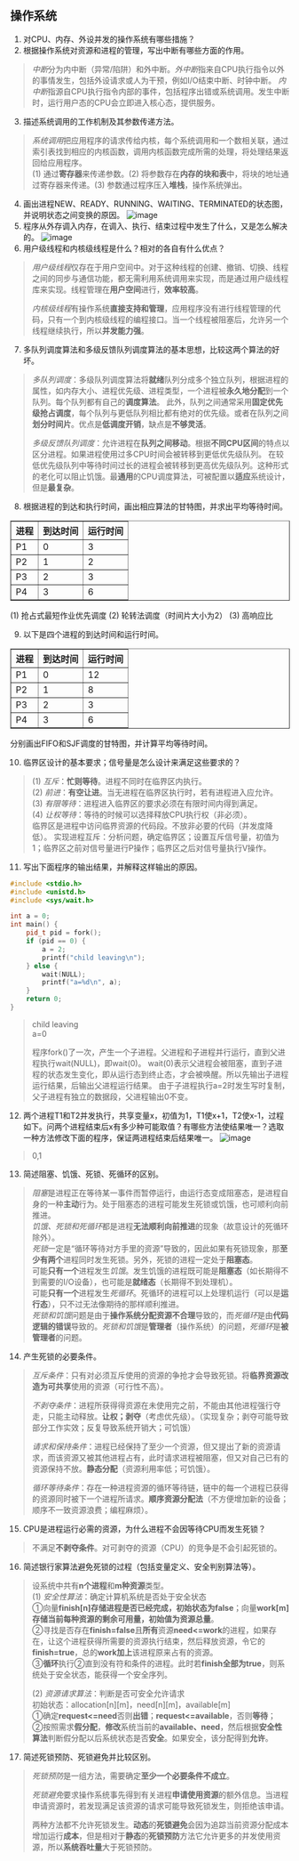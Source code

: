 ## 操作系统

1. 对CPU、内存、外设并发的操作系统有哪些措施？
2. 根据操作系统对资源和进程的管理，写出中断有哪些方面的作用。
> *中断*分为内中断（异常/陷阱）和外中断。*外中断*指来自CPU执行指令以外的事情发生，包括外设请求或人为干预，例如I/O结束中断、时钟中断。
> *内中断*指源自CPU执行指令内部的事件，包括程序出错或系统调用。发生中断时，运行用户态的CPU会立即进入核心态，提供服务。
3. 描述系统调用的工作机制及其参数传递方法。
> *系统调用*把应用程序的请求传给内核，每个系统调用和一个数相关联，通过索引表找到相应的内核函数，调用内核函数完成所需的处理，将处理结果返回给应用程序。  
> (1) 通过**寄存器**来传递参数。(2) 将参数存在**内存的块和表**中，将块的地址通过寄存器来传递。(3) 参数通过程序压入**堆栈**，操作系统弹出。
4. 画出进程NEW、READY、RUNNING、WAITING、TERMINATED的状态图，并说明状态之间变换的原因。
![image](https://user-images.githubusercontent.com/56920038/147334427-4e9e34f4-8632-47e2-b8e6-3b22f153fca9.png)
5. 程序从外存调入内存，在调入、执行、结束过程中发生了什么，又是怎么解决的。
![image](https://user-images.githubusercontent.com/56920038/147334491-5df77ff4-e9a7-45ab-8099-989f7bb27c80.png)
6. 用户级线程和内核级线程是什么？相对的各自有什么优点？
> *用户级线程*仅存在于用户空间中。对于这种线程的创建、撤销、切换、线程之间的同步与通信功能，都无需利用系统调用来实现，而是通过用户级线程库来实现。线程管理在**用户空间**进行，**效率较高**。
> 
> *内核级线程*有操作系统**直接支持和管理**，应用程序没有进行线程管理的代码，只有一个到内核级线程的编程接口。当一个线程被阻塞后，允许另一个线程继续执行，所以**并发能力强**。
7. 多队列调度算法和多级反馈队列调度算法的基本思想，比较这两个算法的好坏。
> *多队列调度*：多级队列调度算法将**就绪**队列分成多个独立队列，根据进程的属性，如内存大小、进程优先级、进程类型，一个进程被**永久地分配**到一个队列。每个队列都有自己的**调度算法**。
> 此外，队列之间通常采用**固定优先级抢占调度**，每个队列与更低队列相比都有绝对的优先级。或者在队列之间**划分时间片**。优点是**低调度开销**，缺点是**不够灵活**。
> 
> *多级反馈队列调度*：允许进程在**队列之间移动**。根据**不同CPU区间**的特点以区分进程。如果进程使用过多CPU时间会被转移到更低优先级队列。
> 在较低优先级队列中等待时间过长的进程会被转移到更高优先级队列。这种形式的老化可以阻止饥饿。最**通用**的CPU调度算法，可被配置以**适应**系统设计，但是**最复杂**。
8. 根据进程的到达和执行时间，画出相应算法的甘特图，并求出平均等待时间。
<div>
<table border="1" class="dataframe">
  <thead>
    <tr>
      <th>进程</th>
      <th>到达时间</th>
      <th>运行时间</th>
    </tr>
  </thead>
  <tbody>
    <tr>
      <td>P1</th>
      <td>0</td>
      <td>3</td>
    </tr>
    <tr>
      <td>P2</th>
      <td>1</td>
      <td>2</td>
    </tr>
    <tr>
      <td>P3</th>
      <td>2</td>
      <td>3</td>
    </tr>
    <tr>
      <td>P4</th>
      <td>3</td>
      <td>6</td>
    </tr>
  </tbody>
</table>
</div>
(1) 抢占式最短作业优先调度  
(2) 轮转法调度（时间片大小为2）  
(3) 高响应比

9. 以下是四个进程的到达时间和运行时间。
<div>
<table border="1" class="dataframe">
  <thead>
    <tr>
      <th>进程</th>
      <th>到达时间</th>
      <th>运行时间</th>
    </tr>
  </thead>
  <tbody>
    <tr>
      <td>P1</th>
      <td>0</td>
      <td>12</td>
    </tr>
    <tr>
      <td>P2</th>
      <td>1</td>
      <td>8</td>
    </tr>
    <tr>
      <td>P3</th>
      <td>2</td>
      <td>3</td>
    </tr>
    <tr>
      <td>P4</th>
      <td>3</td>
      <td>6</td>
    </tr>
  </tbody>
</table>
</div>
分别画出FIFO和SJF调度的甘特图，并计算平均等待时间。

10. 临界区设计的基本要求；信号量是怎么设计来满足这些要求的？
> (1) *互斥*：**忙则等待**。进程不同时在临界区内执行。  
> (2) *前进*：**有空让进**。当无进程在临界区执行时，若有进程进入应允许。  
> (3) *有限等待*：进程进入临界区的要求必须在有限时间内得到满足。  
> (4) *让权等待*：等待的时候可以选择释放CPU执行权（非必须）。  
> 临界区是进程中访问临界资源的代码段。不放非必要的代码（并发度降低）。
> 实现进程互斥：分析问题，确定临界区；设置互斥信号量，初值为1；临界区之前对信号量进行P操作；临界区之后对信号量执行V操作。
11. 写出下面程序的输出结果，并解释这样输出的原因。
```cpp
#include <stdio.h>
#include <unistd.h>
#include <sys/wait.h>

int a = 0;
int main() {
	pid_t pid = fork();
	if (pid == 0) {
		a = 2;
		printf("child leaving\n");
	} else {
		wait(NULL);
		printf("a=%d\n", a);
	}
	return 0;
}
```
> child leaving  
> a=0
> 
> 程序fork()了一次，产生一个子进程。父进程和子进程并行运行，直到父进程执行wait(NULL)，即wait(0)。
> wait(0)表示父进程会被阻塞，直到子进程的状态发生变化，即从运行态到终止态，才会被唤醒。所以先输出子进程运行结果，后输出父进程运行结果。
> 由于子进程执行a=2时发生写时复制，父子进程有独立的数据段，父进程输出0不变。
12. 两个进程T1和T2并发执行，共享变量x，初值为1，T1使x+1，T2使x-1，过程如下。问两个进程结束后x有多少种可能取值？有哪些方法使结果唯一？选取一种方法修改下面的程序，保证两进程结束后结果唯一。
![image](https://user-images.githubusercontent.com/56920038/147338013-06858276-07c0-4106-a747-c2e82acf7890.png)
> 0,1
13. 简述阻塞、饥饿、死锁、死循环的区别。
> *阻塞*是进程正在等待某一事件而暂停运行，由运行态变成阻塞态，是进程自身的一种**主动**行为。处于阻塞态的进程可能发生死锁或饥饿，也可顺利向前推进。  
> *饥饿、死锁和死循环*都是进程**无法顺利向前推进**的现象（故意设计的死循环除外）。  
> *死锁*一定是“循环等待对方手里的资源”导致的，因此如果有死锁现象，那**至少有两个**进程同时发生死锁。另外，死锁的进程一定处于**阻塞态**。  
> 可能**只有一个**进程发生*饥饿*。发生饥饿的进程既可能是**阻塞态**（如长期得不到需要的I/O设备），也可能是**就绪态**（长期得不到处理机）。  
> 可能**只有一个**进程发生*死循环*。死循环的进程可以上处理机运行（可以是**运行态**），只不过无法像期待的那样顺利推进。  
> *死锁和饥饿*问题是由于**操作系统分配资源不合理**导致的，而*死循环*是由**代码逻辑的错误**导致的。*死锁和饥饿*是**管理者**（操作系统）的问题，*死循环*是**被管理者**的问题。
14. 产生死锁的必要条件。
> *互斥条件*：只有对必须互斥使用的资源的争抢才会导致死锁。将**临界资源改造为可共享**使用的资源（可行性不高）。
> 
> *不剥夺条件*：进程所获得得资源在未使用完之前，不能由其他进程强行夺走，只能主动释放。**让权；剥夺**（考虑优先级）。（实现复杂；剥夺可能导致部分工作实效；反复导致系统开销大；可饥饿）
> 
> *请求和保持条件*：进程已经保持了至少一个资源，但又提出了新的资源请求，而该资源又被其他进程占有，此时请求进程被阻塞，但又对自己已有的资源保持不放。**静态分配**（资源利用率低；可饥饿）。
> 
> *循环等待条件*：存在一种进程资源的循环等待链，链中的每一个进程已获得的资源同时被下一个进程所请求。**顺序资源分配法**（不方便增加新的设备；顺序不一致资源浪费；编程麻烦）。
15. CPU是进程运行必需的资源，为什么进程不会因等待CPU而发生死锁？
> 不满足**不剥夺条件**。对可剥夺的资源（CPU）的竞争是不会引起死锁的。
16. 简述银行家算法避免死锁的过程（包括变量定义、安全判别算法等）。
> 设系统中共有**n个进程**和**m种资源**类型。  
> (1) *安全性算法*：确定计算机系统是否处于安全状态  
> ①向量**finish\[n\]**存储进程是否已经完成，初始状态为**false**；向量**work[m]**存储当前每种资源的剩余可用量，初始值为**资源总量**。  
> ②寻找是否存在**finish=false**且**所有**资源**need<=work**的进程，如果存在，让这个进程获得所需要的资源执行结束，然后释放资源，令它的**finish=true**，总的**work加上**该进程原来占有的资源。  
> ③**循环**执行②直到没有符和条件的进程。此时若**finish全部为true**，则系统处于安全状态，能获得一个安全序列。
> 
> (2) *资源请求算法*：判断是否可安全允许请求  
> 初始状态：allocation\[n\]\[m\]，need\[n\]\[m\]，available\[m\]  
> ①确定**request<=need**否则**出错**；**request<=available**，否则**等待**；  
> ②按照需求**假分配**，**修改**系统当前的**available、need**，然后根据**安全性算法**判断假分配以后系统状态是否**安全**。如果安全，该分配得到**允许**。
17. 简述死锁预防、死锁避免并比较区别。
> *死锁预防*是一组方法，需要确定**至少一个必要条件不成立**。
> 
> *死锁避免*要求操作系统事先得到有关进程**申请使用资源**的额外信息。当进程申请资源时，若发现满足该资源的请求可能导致死锁发生，则拒绝该申请。
> 
> 两种方法都不允许死锁发生。**动态**的**死锁避免**会因为追踪当前资源分配成本增加运行**成本**，但是相对于**静态**的**死锁预防**方法它允许更多的并发使用资源，所以**系统吞吐量**大于死锁预防。


